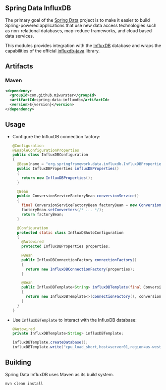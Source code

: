
Spring Data InfluxDB
--------------------

The primary goal of the [Spring Data](http://projects.spring.io/spring-data/) project is to make it easier to build Spring-powered applications that use new data access technologies such as non-relational databases, map-reduce frameworks, and cloud based data services.

This modules provides integration with the [InfluxDB](https://influxdata.com/) database and wraps the capabilities of the official [influxdb-java](https://github.com/influxdata/influxdb-java) library.

## Artifacts

### Maven

```xml
<dependency>
  <groupId>com.github.miwurster</groupId>
  <artifactId>spring-data-influxdb</artifactId>
  <version>${version}</version>
</dependency> 
```

## Usage

* Configure the InfluxDB connection factory:

    ```java
    @Configuration
    @EnableConfigurationProperties
    public class InfluxDBConfiguration
    {
      @Bean(name = "org.springframework.data.influxdb.InfluxDBProperties")
      public InfluxDBProperties influxDBProperties()
      {
        return new InfluxDBProperties();
      }

      @Bean
      public ConversionServiceFactoryBean conversionService()
      {
        final ConversionServiceFactoryBean factoryBean = new ConversionServiceFactoryBean();
        factoryBean.setConverters(/* ... */);
        return factoryBean;
      }

      @Configuration
      protected static class InfluxDBAutoConfiguration
      {
        @Autowired
        protected InfluxDBProperties properties;

        @Bean
        public InfluxDBConnectionFactory connectionFactory()
        {
          return new InfluxDBConnectionFactory(properties);
        }

        @Bean
        public InfluxDBTemplate<String> influxDBTemplate(final ConversionService conversionService)
        {
          return new InfluxDBTemplate<>(connectionFactory(), conversionService);
        }
      }
    }
    ```

* Use `InfluxDBTemplate` to interact with the InfluxDB database:

    ```java
    @Autowired
    private InfluxDBTemplate<String> influxDBTemplate;
    
    influxDBTemplate.createDatabase();
    influxDBTemplate.write("cpu_load_short,host=server01,region=us-west value=0.64 1434055562000000000");
    ```

## Building

Spring Data InfluxDB uses Maven as its build system. 

```bash
mvn clean install
```
